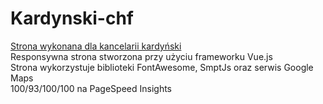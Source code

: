 # Kardynski-chf
[Strona wykonana dla kancelarii kardyński](https://kardynski-chf.pl/)  
Responsywna strona stworzona przy użyciu frameworku Vue.js  
Strona wykorzystuje biblioteki FontAwesome, SmptJs oraz serwis Google Maps  
100/93/100/100 na PageSpeed Insights  
